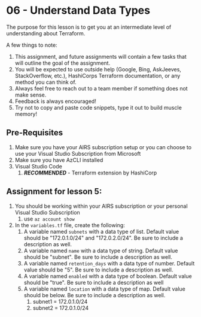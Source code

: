 # 06 - Understand Data Types

The purpose for this lesson is to get you at an intermediate level of understanding about Terraform. 

A few things to note:
1. This assignment, and future assignments will contain a few tasks that will outline the goal of the assignment.
2. You will be expected to use outside help (Google, Bing, AskJeeves, StackOverflow, etc.), HashiCorps Terraform documentation, or any method you can think of.
3. Always feel free to reach out to a team member if something does not make sense.
4. Feedback is always encouraged!
5. Try not to copy and paste code snippets, type it out to build muscle memory!

## Pre-Requisites
1. Make sure you have your AIRS subscription setup or you can choose to use your Visual Studio Subscription from Microsoft
2. Make sure you have AzCLI installed
3. Visual Studio Code
   1. ***RECOMMENDED*** - Terraform extension by HashiCorp

## Assignment for lesson 5:
1. You should be working within your AIRS subscription or your personal Visual Studio Subscription
   1. use `az account show`
2. In the `variables.tf` file, create the following:
   1. A variable named `subnets` with a data type of list. Default value should be "172.0.1.0/24" and "172.0.2.0/24". Be sure to include a description as well.
   2. A variable named `name` with a data type of string. Default value should be "subnet". Be sure to include a description as well.
   3. A variable named `retention_days` with a data type of number. Default value should be "5". Be sure to include a description as well.
   4. A variable named `enabled` with a data type of boolean. Default value should be "true". Be sure to include a description as well
   5. A variable named `location` with a data type of map. Default value should be below. Be sure to include a description as well.
      1. subnet1 = 172.0.1.0/24
      2. subnet2 = 172.0.1.0/24